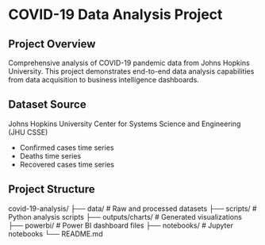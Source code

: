 # COVID-19 Data Analysis Project

## Project Overview
Comprehensive analysis of COVID-19 pandemic data from Johns Hopkins University. This project demonstrates end-to-end data analysis capabilities from data acquisition to business intelligence dashboards.

## Dataset Source
Johns Hopkins University Center for Systems Science and Engineering (JHU CSSE)
- Confirmed cases time series
- Deaths time series  
- Recovered cases time series

## Project Structure

covid-19-analysis/
├── data/ # Raw and processed datasets
├── scripts/ # Python analysis scripts
├── outputs/charts/ # Generated visualizations
├── powerbi/ # Power BI dashboard files
├── notebooks/ # Jupyter notebooks
└── README.md